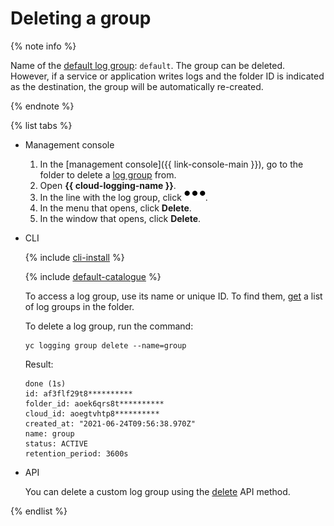 # Deleting a group

{% note info %}

Name of the [default log group](../concepts/log-group.md): `default`. The group can be deleted. However, if a service or application writes logs and the folder ID is indicated as the destination, the group will be automatically re-created.

{% endnote %}

{% list tabs %}

- Management console

    1. In the [management console]({{ link-console-main }}), go to the folder to delete a [log group](../concepts/log-group.md) from.
    1. Open **{{ cloud-logging-name }}**.
    1. In the line with the log group, click ![image](../../_assets/horizontal-ellipsis.svg).
    1. In the menu that opens, click **Delete**.
    1. In the window that opens, click **Delete**.

- CLI

    {% include [cli-install](../../_includes/cli-install.md) %}

    {% include [default-catalogue](../../_includes/default-catalogue.md) %}

    To access a log group, use its name or unique ID. To find them, [get](./list.md) a list of log groups in the folder.

    To delete a log group, run the command:

    ```
    yc logging group delete --name=group
    ```

    Result:

    ```
    done (1s)
    id: af3flf29t8**********
    folder_id: aoek6qrs8t**********
    cloud_id: aoegtvhtp8**********
    created_at: "2021-06-24T09:56:38.970Z"
    name: group
    status: ACTIVE
    retention_period: 3600s
    ```

- API

    You can delete a custom log group using the [delete](../api-ref/LogGroup/delete.md) API method.

{% endlist %}
